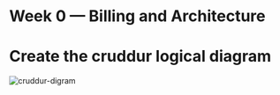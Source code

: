 # Week 0 — Billing and Architecture


# Create the cruddur logical diagram
![cruddur-digram](https://lucid.app/lucidchart/c31a6be1-a916-4bea-96d9-4aac9027ebff/edit?invitationId=inv_91ab2417-97e5-479d-bbc3-ebe99e2c7b34&page=0_0#)
